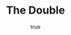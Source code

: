 ---
title: "The Double"
bookCover: "/assets/book-covers/the-double.jpg"
slug: "the-double"
bookAuthor: "Dostoyevski"
rating: 10
done: false
tags: []
summary: false
detailedNotes: false
amazonLink: ""
author:
  name: Rico Trebeljahr
  picture: "/assets/blog/profile.jpeg"
---